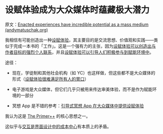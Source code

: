 # 设赋体验成为大众媒体时蕴藏极大潜力

原文：[Enacted experiences have incredible potential as a mass medium (andymatuschak.org)](https://notes.andymatuschak.org/z6oXuXLZ7Wq1eBqskyfph2wz9gjohQUKSBFzx)

我相信有可能创造出一种[设赋体验](https://notes.andymatuschak.org/z3KASfpz5AmNmqM2m517Jbs1EvXrLN7NkeYWH)，其主要目的是交流思想、价值观和实践——类似于完成一本书的「工作」。这是一个强有力的主张，因为[设赋体验可以创造出与作者目标的强烈个人联系](https://notes.andymatuschak.org/z6rE2jCvARneUxogtFCTMafzJvYEKWFgb51c2)，并且[设赋体验可以引导人们积极参与到赋能环境中](https://notes.andymatuschak.org/z2FDTR2NfpW1AtA4SAETevmKC2uDGEHfKrbhG)。

途径：

- 现在，学徒制和其他社会机构（如 YC）也这样做，但这些都不是大众媒体的形式（[设赋体验很难满足所有人的胃口](https://notes.andymatuschak.org/z2K87JksHrc9UDQR2PoTxXeRNdJA1Wo9N8Au2)）

- 电子游戏是大众媒体，但它们几乎只被用来传达审美体验，而不是作为赋能环境的一部分

- 冥想 App 是不错的参考：[引导式冥想 App 在大众媒体中提供设赋体验](https://notes.andymatuschak.org/zEaAK3UY2JrTVBA2mVGJqn5knxfiQbVz7Cq)

我认为这是 [The Primer++](https://notes.andymatuschak.org/z2LSeViHDq9uQaPzrQvUgqsotZTKRgBZMm24x) 的核心思想之一。

这似乎与[交互是界面设计中的成本中心](https://notes.andymatuschak.org/z87TFgTr98bz3MNFT26NhegyRCMgdkfNTBAzp)有本质上的矛盾。